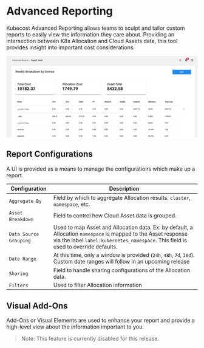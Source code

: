 Advanced Reporting
======

Kubecost Advanced Reporting allows teams to sculpt and tailor custom reports to easily view the information they care about. Providing an intersection between K8s Allocation and Cloud Assets data, this tool provides insight into important cost considerations.


![Kubecost Advanced Reporting UI](https://raw.githubusercontent.com/kubecost/docs/main/images/sample-advanced-report.png)



## Report Configurations

A UI is provided as a means to manage the configurations which make up a report.

| Configuration | Description |
|---------|-----------|
| `Aggregate By` |  Field by which to aggregate Allocation results. `cluster`, `namespace`, etc.|
| `Asset Breakdown` | Field to control how Cloud Asset data is grouped. |
| `Data Source Grouping` | Used to map Asset and Allocation data. Ex: by default, a Allocation `namespace` is mapped to the Asset response via the label `label:kubernetes_namespace`. This field is used to override defaults. |
| `Date Range` | At this time, only a window is provided (`24h`, `48h`, `7d`, `30d`). Custom date ranges will follow in an upcoming release |
| `Sharing` | Field to handle sharing configurations of the Allocation data. |
| `Filters` | Used to filter Allocation information |

## Visual Add-Ons

Add-Ons or Visual Elements are used to enhance your report and provide a high-level view about the information important to you.

> Note: This feature is currently disabled for this release.







